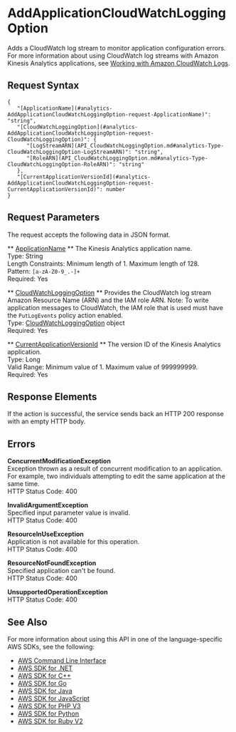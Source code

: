 # AddApplicationCloudWatchLoggingOption<a name="API_AddApplicationCloudWatchLoggingOption"></a>

Adds a CloudWatch log stream to monitor application configuration errors\. For more information about using CloudWatch log streams with Amazon Kinesis Analytics applications, see [Working with Amazon CloudWatch Logs](https://docs.aws.amazon.com/kinesisanalytics/latest/dev/cloudwatch-logs.html)\.

## Request Syntax<a name="API_AddApplicationCloudWatchLoggingOption_RequestSyntax"></a>

```
{
   "[ApplicationName](#analytics-AddApplicationCloudWatchLoggingOption-request-ApplicationName)": "string",
   "[CloudWatchLoggingOption](#analytics-AddApplicationCloudWatchLoggingOption-request-CloudWatchLoggingOption)": { 
      "[LogStreamARN](API_CloudWatchLoggingOption.md#analytics-Type-CloudWatchLoggingOption-LogStreamARN)": "string",
      "[RoleARN](API_CloudWatchLoggingOption.md#analytics-Type-CloudWatchLoggingOption-RoleARN)": "string"
   },
   "[CurrentApplicationVersionId](#analytics-AddApplicationCloudWatchLoggingOption-request-CurrentApplicationVersionId)": number
}
```

## Request Parameters<a name="API_AddApplicationCloudWatchLoggingOption_RequestParameters"></a>

The request accepts the following data in JSON format\.

 ** [ApplicationName](#API_AddApplicationCloudWatchLoggingOption_RequestSyntax) **   <a name="analytics-AddApplicationCloudWatchLoggingOption-request-ApplicationName"></a>
The Kinesis Analytics application name\.  
Type: String  
Length Constraints: Minimum length of 1\. Maximum length of 128\.  
Pattern: `[a-zA-Z0-9_.-]+`   
Required: Yes

 ** [CloudWatchLoggingOption](#API_AddApplicationCloudWatchLoggingOption_RequestSyntax) **   <a name="analytics-AddApplicationCloudWatchLoggingOption-request-CloudWatchLoggingOption"></a>
Provides the CloudWatch log stream Amazon Resource Name \(ARN\) and the IAM role ARN\. Note: To write application messages to CloudWatch, the IAM role that is used must have the `PutLogEvents` policy action enabled\.  
Type: [CloudWatchLoggingOption](API_CloudWatchLoggingOption.md) object  
Required: Yes

 ** [CurrentApplicationVersionId](#API_AddApplicationCloudWatchLoggingOption_RequestSyntax) **   <a name="analytics-AddApplicationCloudWatchLoggingOption-request-CurrentApplicationVersionId"></a>
The version ID of the Kinesis Analytics application\.  
Type: Long  
Valid Range: Minimum value of 1\. Maximum value of 999999999\.  
Required: Yes

## Response Elements<a name="API_AddApplicationCloudWatchLoggingOption_ResponseElements"></a>

If the action is successful, the service sends back an HTTP 200 response with an empty HTTP body\.

## Errors<a name="API_AddApplicationCloudWatchLoggingOption_Errors"></a>

 **ConcurrentModificationException**   
Exception thrown as a result of concurrent modification to an application\. For example, two individuals attempting to edit the same application at the same time\.  
HTTP Status Code: 400

 **InvalidArgumentException**   
Specified input parameter value is invalid\.  
HTTP Status Code: 400

 **ResourceInUseException**   
Application is not available for this operation\.  
HTTP Status Code: 400

 **ResourceNotFoundException**   
Specified application can't be found\.  
HTTP Status Code: 400

 **UnsupportedOperationException**   
HTTP Status Code: 400

## See Also<a name="API_AddApplicationCloudWatchLoggingOption_SeeAlso"></a>

For more information about using this API in one of the language\-specific AWS SDKs, see the following:
+  [AWS Command Line Interface](https://docs.aws.amazon.com/goto/aws-cli/kinesisanalytics-2015-08-14/AddApplicationCloudWatchLoggingOption) 
+  [AWS SDK for \.NET](https://docs.aws.amazon.com/goto/DotNetSDKV3/kinesisanalytics-2015-08-14/AddApplicationCloudWatchLoggingOption) 
+  [AWS SDK for C\+\+](https://docs.aws.amazon.com/goto/SdkForCpp/kinesisanalytics-2015-08-14/AddApplicationCloudWatchLoggingOption) 
+  [AWS SDK for Go](https://docs.aws.amazon.com/goto/SdkForGoV1/kinesisanalytics-2015-08-14/AddApplicationCloudWatchLoggingOption) 
+  [AWS SDK for Java](https://docs.aws.amazon.com/goto/SdkForJava/kinesisanalytics-2015-08-14/AddApplicationCloudWatchLoggingOption) 
+  [AWS SDK for JavaScript](https://docs.aws.amazon.com/goto/AWSJavaScriptSDK/kinesisanalytics-2015-08-14/AddApplicationCloudWatchLoggingOption) 
+  [AWS SDK for PHP V3](https://docs.aws.amazon.com/goto/SdkForPHPV3/kinesisanalytics-2015-08-14/AddApplicationCloudWatchLoggingOption) 
+  [AWS SDK for Python](https://docs.aws.amazon.com/goto/boto3/kinesisanalytics-2015-08-14/AddApplicationCloudWatchLoggingOption) 
+  [AWS SDK for Ruby V2](https://docs.aws.amazon.com/goto/SdkForRubyV2/kinesisanalytics-2015-08-14/AddApplicationCloudWatchLoggingOption) 